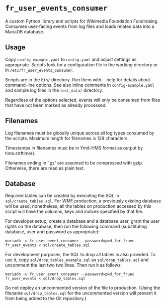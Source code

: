 `fr_user_events_consumer`
===========================

A custom Python library and scripts for Wikimedia Foundation Fundraising. Consumes
user-facing events from log files and loads related data into a MariaDB database.

Usage
-----

Copy `config-example.yaml` to `config.yaml` and adjust settings as appropriate.
Scripts look for a configuration file in the working directory or in
`/etc/fr_user_events_consumer`.

Scripts are in the `bin/` directory. Run them with --help for details about
command-line options. See also inline comments in `config-example.yaml` and
sample log files in the `test_data/` directory.

Regardless of the options selected, events will only be consumed from files that have not
been marked as already processed.

Filenames
----------

Log filenames must be globally unique across all log types consumed by the scripts.
Maximum length for filenames is 128 characters.

Timestamps in filenames must be in Ymd-HMS format as output by time.strftime().

Filenames ending in '.gz' are assumed to be compressed with gzip. Otherwise, there are
read as plain text.

Database
--------

Required tables can be created by executing the SQL in `sql/create_tables.sql`.
For WMF production, a previously existing database will be used; nonetheless, all the tables
on production accessed by this script will have the columns, keys and indices specified by
that file.

For developer setup, create a database and a database user, grant the user rights on
the database, then run the following command (substituting database, user and password
as appropriate):

`mariadb -u fr_user_event_consumer --password=pwd_for_fruec fr_user_events < sql/create_tables.sql`

For development purposes, the SQL to drop all tables is also provided. To use it, copy
`sql/drop_tables_example.sql` as `sql/drop_tables.sql` and uncomment the last two
two lines. Then run it as follows:

`mariadb -u fr_user_event_consumer --password=pwd_for_fruec fr_user_events < sql/drop_tables.sql`

Do not deploy an uncommented version of the file to production. (Using the filename
`sql/drop_tables.sql` for the uncommented version will prevent it from being added
to the Git repository.)
